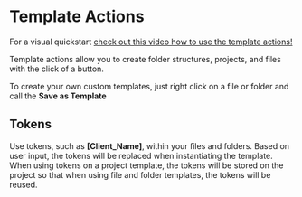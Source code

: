 # Template Actions

For a visual quickstart [check out this video how to use the template actions!](https://www.loom.com/share/87c1c0909f444af69833bec8ce621635)

Template actions allow you to create folder structures, projects, and files with the click of a button.

To create your own custom templates, just right click on a file or folder and call the __Save as Template__

## Tokens

Use tokens, such as __[Client_Name]__, within your files and folders. Based on user input, the tokens will be replaced when instantiating the template.
When using tokens on a project template, the tokens will be stored on the project so that when using file and folder templates, the tokens will be reused. 
